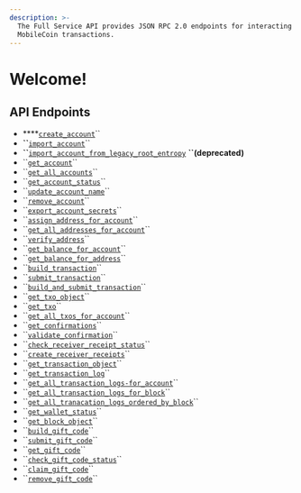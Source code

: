 ```yaml
---
description: >-
  The Full Service API provides JSON RPC 2.0 endpoints for interacting with your
  MobileCoin transactions.
---
```


# Welcome!

## API Endpoints

* \*\*\*\*[`create_account`](accounts/untitled/#create_account)\`\`
* **\`\`**[`import_account`](accounts/untitled/#import_account)\`\`
* **\`\`**[`import_account_from_legacy_root_entropy`](accounts/untitled/#import_account_from_legacy_root_entropy-deprecated) **``\(deprecated\)**
* \`\`[`get_account`](accounts/untitled/#get_account)\`\`
* \`\`[`get_all_accounts`](accounts/untitled/#get_all_accounts)\`\`
* \`\`[`get_account_status`](accounts/untitled/#get_account_status)\`\`
* \`\`[`update_account_name`](accounts/untitled/#update_account_name)\`\`
* \`\`[`remove_account`](accounts/untitled/#remove_account)\`\`
* \`\`[`export_account_secrets`](accounts/account-secrets/#export_account_secrets)\`\`
* \`\`[`assign_address_for_account`](accounts/address/#assign_address_for_account)\`\`
* \`\`[`get_all_addresses_for_account`](accounts/address/#get_all_addresses_for_account)\`\`
* \`\`[`verify_address`](accounts/address/#verify_address)\`\`
* \`\`[`get_balance_for_account`](accounts/balance/#get_balance_for_account)\`\`
* \`\`[`get_balance_for_address`](accounts/balance/#get_balance_for_address)\`\`
* \`\`[`build_transaction`](transactions/transaction/#build_transaction)\`\`
* \`\`[`submit_transaction`](transactions/transaction/#submit_transaction)\`\`
* \`\`[`build_and_submit_transaction`](transactions/transaction/#build_and_submit_transaction)\`\`
* \`\`[`get_txo_object`](transactions/txo/#get_txo_object)\`\`
* \`\`[`get_txo`](transactions/txo/#get_txo)\`\`
* \`\`[`get_all_txos_for_account`](transactions/txo/#get_all_txos_for_account)\`\`
* \`\`[`get_confirmations`](transactions/transaction-confirmation/#get_confirmations)\`\`
* \`\`[`validate_confirmation`](transactions/transaction-confirmation/#validate_confirmation)\`\`
* \`\`[`check_receiver_receipt_status`](transactions/transaction-receipt/#check_receiver_receipt_status)\`\`
* \`\`[`create_receiver_receipts`](transactions/transaction-receipt/#create_receiver_receipts)\`\`
* \`\`[`get_transaction_object`](transactions/transaction-log/#get_transaction_object)\`\`
* \`\`[`get_transaction_log`](transactions/transaction-log/#get_transaction_log)\`\`
* \`\`[`get_all_transaction_logs-for_account`](transactions/transaction-log/#get_all_transaction_logs_for_account)\`\`
* \`\`[`get_all_transaction_logs_for_block`](transactions/transaction-log/#get_all_transaction_logs_for_block)\`\`
* \`\`[`get_all_tranacation_logs_ordered_by_block`](transactions/transaction-log/#get_all_transaction_logs_ordered_by_block)\`\`
* \`\`[`get_wallet_status`](wallet/wallet-status/#get_wallet_status)\`\`
* \`\`[`get_block_object`](ledger/block/#get_block_object)\`\`
* \`\`[`build_gift_code`](gift-code/#build_gift_code)\`\`
* \`\`[`submit_gift_code`](gift-code/#submit_gift_code)\`\`
* \`\`[`get_gift_code`](gift-code/#get_gift_code)\`\`
* \`\`[`check_gift_code_status`](gift-code/#check_gift_code_status)\`\`
* \`\`[`claim_gift_code`](gift-code/#claim_gift_code)\`\`
* \`\`[`remove_gift_code`](gift-code/#remove_gift_code)\`\`

### 

